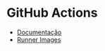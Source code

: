 # GitHub Actions

<div class="page-toc">

<!-- toc -->

</div>

- [Documentação](https://docs.github.com/pt/actions)
- [Runner Images](https://github.com/actions/runner-images)
